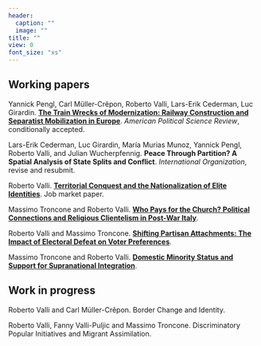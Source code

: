 ```yaml
---
header:
  caption: ""
  image: ""
title: ""
view: 0
font_size: "xs"
---
```


## Working papers

Yannick Pengl, Carl Müller-Crêpon, Roberto Valli, Lars-Erik Cederman, Luc Girardin. **[The Train Wrecks of Modernization: Railway Construction and Separatist Mobilization in Europe](/files/train_wrecks.pdf)**. _American Political Science Review_, conditionally accepted.

Lars-Erik Cederman, Luc Girardin, María Murias Munoz, Yannick Pengl, Roberto Valli, and Julian Wucherpfennig. **Peace Through Partition? A Spatial Analysis of State Splits and Conflict**. _International Organization_, revise and resubmit.

Roberto Valli. **[Territorial Conquest and the Nationalization of Elite Identities](https://doi.org/10.31219/osf.io/cqr68)**. Job market paper.

Massimo Troncone and Roberto Valli. **[Who Pays for the Church? Political Connections and Religious Clientelism in Post-War Italy](https://doi.org/10.31219/osf.io/nsyc3)**. 

Roberto Valli and Massimo Troncone. **[Shifting Partisan Attachments: The Impact of Electoral Defeat on Voter Preferences](https://doi.org/10.31219/osf.io/rz4tu)**. 
  
Massimo Troncone and Roberto Valli. **[Domestic Minority Status and Support for Supranational Integration](https://doi.org/10.31219/osf.io/3zhtg)**.


## Work in progress

Roberto Valli and Carl Müller-Crêpon. Border Change and Identity.

Roberto Valli, Fanny Valli-Puljic and Massimo Troncone. Discriminatory Popular Initiatives and Migrant Assimilation.
